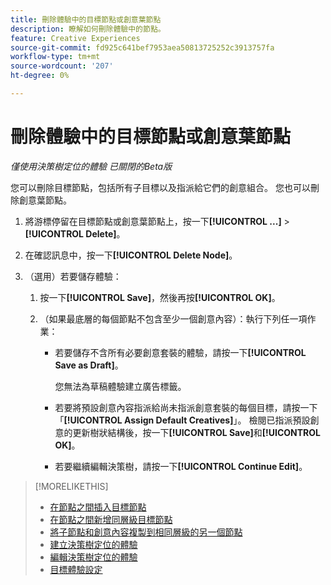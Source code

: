 ```yaml
---
title: 刪除體驗中的目標節點或創意葉節點
description: 瞭解如何刪除體驗中的節點。
feature: Creative Experiences
source-git-commit: fd925c641bef7953aea50813725252c3913757fa
workflow-type: tm+mt
source-wordcount: '207'
ht-degree: 0%

---
```


# 刪除體驗中的目標節點或創意葉節點

*僅使用決策樹定位的體驗*
*已關閉的Beta版*

您可以刪除目標節點，包括所有子目標以及指派給它們的創意組合。 您也可以刪除創意葉節點。

<!-- 1. [ways to get to the decision tree] -->

1. 將游標停留在目標節點或創意葉節點上，按一下&#x200B;**[!UICONTROL ...]** > **[!UICONTROL Delete]**。

1. 在確認訊息中，按一下&#x200B;**[!UICONTROL Delete Node]**。

1. （選用）若要儲存體驗：

   1. 按一下&#x200B;**[!UICONTROL Save]**，然後再按&#x200B;**[!UICONTROL OK]**。

   1. （如果最底層的每個節點不包含至少一個創意內容）：執行下列任一項作業：

      * 若要儲存不含所有必要創意套裝的體驗，請按一下&#x200B;**[!UICONTROL Save as Draft]**。

        您無法為草稿體驗建立廣告標籤。

      * 若要將預設創意內容指派給尚未指派創意套裝的每個目標，請按一下「**[!UICONTROL Assign Default Creatives]**」。 檢閱已指派預設創意的更新樹狀結構後，按一下&#x200B;**[!UICONTROL Save]**&#x200B;和&#x200B;**[!UICONTROL OK]**。

      * 若要繼續編輯決策樹，請按一下&#x200B;**[!UICONTROL Continue Edit]**。

>[!MORELIKETHIS]
>
>* [在節點之間插入目標節點](experience-target-node-add-inner.md)
>* [在節點之間新增同層級目標節點](experience-target-node-add-sibling.md)
>* [將子節點和創意內容複製到相同層級的另一個節點](experience-target-node-copy.md)
>* [建立決策樹定位的體驗](experience-create-targeting.md)
>* [編輯決策樹定位的體驗](experience-edit-targeting.md)
>* [目標體驗設定](experience-settings-targeting.md)
